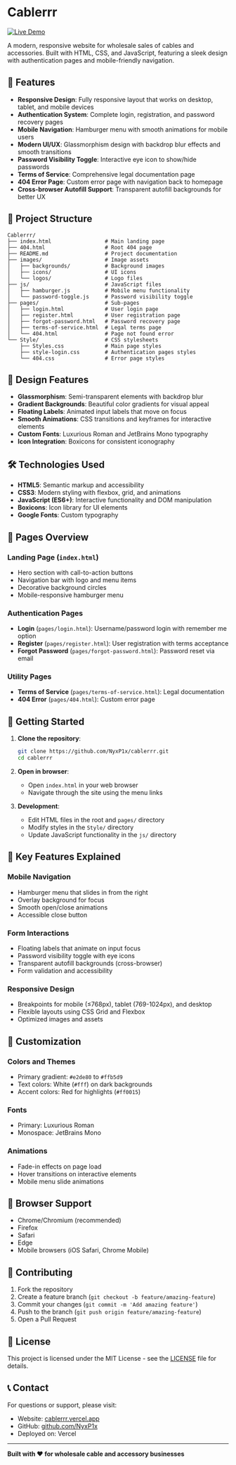 # Cablerrr

[![Live Demo](https://img.shields.io/badge/Live%20Demo-cablerrr.vercel.app-blue)](https://cablerrr.vercel.app/)

A modern, responsive website for wholesale sales of cables and accessories. Built with HTML, CSS, and JavaScript, featuring a sleek design with authentication pages and mobile-friendly navigation.

## 🚀 Features

- **Responsive Design**: Fully responsive layout that works on desktop, tablet, and mobile devices
- **Authentication System**: Complete login, registration, and password recovery pages
- **Mobile Navigation**: Hamburger menu with smooth animations for mobile users
- **Modern UI/UX**: Glassmorphism design with backdrop blur effects and smooth transitions
- **Password Visibility Toggle**: Interactive eye icon to show/hide passwords
- **Terms of Service**: Comprehensive legal documentation page
- **404 Error Page**: Custom error page with navigation back to homepage
- **Cross-browser Autofill Support**: Transparent autofill backgrounds for better UX

## 📁 Project Structure

```
Cablerrr/
├── index.html                 # Main landing page
├── 404.html                   # Root 404 page
├── README.md                  # Project documentation
├── images/                    # Image assets
│   ├── backgrounds/           # Background images
│   ├── icons/                 # UI icons
│   └── logos/                 # Logo files
├── js/                        # JavaScript files
│   ├── hamburger.js           # Mobile menu functionality
│   └── password-toggle.js     # Password visibility toggle
├── pages/                     # Sub-pages
│   ├── login.html             # User login page
│   ├── register.html          # User registration page
│   ├── forgot-password.html   # Password recovery page
│   ├── terms-of-service.html  # Legal terms page
│   └── 404.html               # Page not found error
└── Style/                     # CSS stylesheets
    ├── Styles.css             # Main page styles
    ├── style-login.css        # Authentication pages styles
    └── 404.css                # Error page styles
```

## 🎨 Design Features

- **Glassmorphism**: Semi-transparent elements with backdrop blur
- **Gradient Backgrounds**: Beautiful color gradients for visual appeal
- **Floating Labels**: Animated input labels that move on focus
- **Smooth Animations**: CSS transitions and keyframes for interactive elements
- **Custom Fonts**: Luxurious Roman and JetBrains Mono typography
- **Icon Integration**: Boxicons for consistent iconography

## 🛠️ Technologies Used

- **HTML5**: Semantic markup and accessibility
- **CSS3**: Modern styling with flexbox, grid, and animations
- **JavaScript (ES6+)**: Interactive functionality and DOM manipulation
- **Boxicons**: Icon library for UI elements
- **Google Fonts**: Custom typography

## 📱 Pages Overview

### Landing Page (`index.html`)
- Hero section with call-to-action buttons
- Navigation bar with logo and menu items
- Decorative background circles
- Mobile-responsive hamburger menu

### Authentication Pages
- **Login** (`pages/login.html`): Username/password login with remember me option
- **Register** (`pages/register.html`): User registration with terms acceptance
- **Forgot Password** (`pages/forgot-password.html`): Password reset via email

### Utility Pages
- **Terms of Service** (`pages/terms-of-service.html`): Legal documentation
- **404 Error** (`pages/404.html`): Custom error page

## 🚀 Getting Started

1. **Clone the repository**:
   ```bash
   git clone https://github.com/NyxP1x/cablerrr.git
   cd cablerrr
   ```

2. **Open in browser**:
   - Open `index.html` in your web browser
   - Navigate through the site using the menu links

3. **Development**:
   - Edit HTML files in the root and `pages/` directory
   - Modify styles in the `Style/` directory
   - Update JavaScript functionality in the `js/` directory

## 🎯 Key Features Explained

### Mobile Navigation
- Hamburger menu that slides in from the right
- Overlay background for focus
- Smooth open/close animations
- Accessible close button

### Form Interactions
- Floating labels that animate on input focus
- Password visibility toggle with eye icons
- Transparent autofill backgrounds (cross-browser)
- Form validation and accessibility

### Responsive Design
- Breakpoints for mobile (≤768px), tablet (769-1024px), and desktop
- Flexible layouts using CSS Grid and Flexbox
- Optimized images and assets

## 🔧 Customization

### Colors and Themes
- Primary gradient: `#e2de80` to `#ffb5d9`
- Text colors: White (`#fff`) on dark backgrounds
- Accent colors: Red for highlights (`#ff0015`)

### Fonts
- Primary: Luxurious Roman
- Monospace: JetBrains Mono

### Animations
- Fade-in effects on page load
- Hover transitions on interactive elements
- Mobile menu slide animations

## 📝 Browser Support

- Chrome/Chromium (recommended)
- Firefox
- Safari
- Edge
- Mobile browsers (iOS Safari, Chrome Mobile)

## 🤝 Contributing

1. Fork the repository
2. Create a feature branch (`git checkout -b feature/amazing-feature`)
3. Commit your changes (`git commit -m 'Add amazing feature'`)
4. Push to the branch (`git push origin feature/amazing-feature`)
5. Open a Pull Request

## 📄 License

This project is licensed under the MIT License - see the [LICENSE](LICENSE) file for details.

## 📞 Contact

For questions or support, please visit:
- Website: [cablerrr.vercel.app](https://cablerrr.vercel.app/)
- GitHub: [github.com/NyxP1x](https://github.com/NyxP1x)
- Deployed on: Vercel

---

**Built with ❤️ for wholesale cable and accessory businesses**
